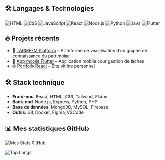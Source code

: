 ## 🛠️ Langages & Technologies

![HTML](https://img.shields.io/badge/HTML-E34F26?style=for-the-badge&logo=html5&logoColor=white)
![CSS](https://img.shields.io/badge/CSS-1572B6?style=for-the-badge&logo=css3&logoColor=white)
![JavaScript](https://img.shields.io/badge/JavaScript-F7DF1E?style=for-the-badge&logo=javascript&logoColor=black)
![React](https://img.shields.io/badge/React-20232A?style=for-the-badge&logo=react&logoColor=61DAFB)
![Node.js](https://img.shields.io/badge/Node.js-339933?style=for-the-badge&logo=node-dot-js&logoColor=white)
![Python](https://img.shields.io/badge/Python-3776AB?style=for-the-badge&logo=python&logoColor=white)
![Java](https://img.shields.io/badge/Java-ED8B00?style=for-the-badge&logo=java&logoColor=white)
![Flutter](https://img.shields.io/badge/Flutter-02569B?style=for-the-badge&logo=flutter&logoColor=white)

## 🔥 Projets récents
- 🚀 [TARMEEM Platform](https://github.com/tonprofil/tarmeem) – Plateforme de visualisation d’un graphe de connaissance du patrimoine
- 📱 [App mobile Flutter](https://github.com/tonprofil/app-mobile) – Application mobile pour gestion de tâches
- 🌐 [Portfolio React](https://github.com/tonprofil/portfolio) – Site vitrine personnel

## 🛠️ Stack technique
- **Front-end**: React, HTML, CSS, Tailwind, Flutter
- **Back-end**: Node.js, Express, Python, PHP
- **Base de données**: MongoDB, MySQL, Firebase
- **Outils**: Git, Docker, Figma, VSCode

## 📊 Mes statistiques GitHub

![Mes Stats GitHub](https://github-readme-stats.vercel.app/api?username=tonpseudo&show_icons=true&theme=radical)

![Top Langs](https://github-readme-stats.vercel.app/api/top-langs/?username=amine-dev&layout=compact&theme=radical)

<!--
**BACHIKHYASSMIN/BACHIKHYASSMIN** is a ✨ _special_ ✨ repository because its `README.md` (this file) appears on your GitHub profile.

Here are some ideas to get you started:

- 🔭 I’m currently working on ...
- 🌱 I’m currently learning ...
- 👯 I’m looking to collaborate on ...
- 🤔 I’m looking for help with ...
- 💬 Ask me about ...
- 📫 How to reach me: ...
- 😄 Pronouns: ...
- ⚡ Fun fact: ...
-->

